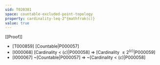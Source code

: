 ```yaml
---
uid: T020381
space: countable-excluded-point-topology
property: cardinality-leq-2^{mathfrak(c)}
value: true
---
```

[[Proof]]

* [T000859] [Countable|P000057]
* [I000068] [Cardinality < $\mathfrak(c)$|P000058] => [Cardinality $\leq 2^{\mathfrak(c)}$|P000059]
* [I000067] ~[Countable|P000057] => ~[Cardinality < $\mathfrak(c)$|P000058]

